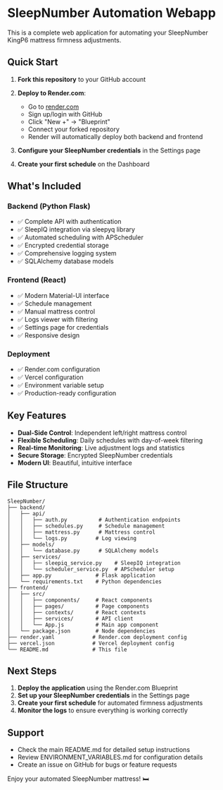# SleepNumber Automation Webapp

This is a complete web application for automating your SleepNumber KingP6 mattress firmness adjustments.

## Quick Start

1. **Fork this repository** to your GitHub account
2. **Deploy to Render.com**:
   - Go to [render.com](https://render.com)
   - Sign up/login with GitHub
   - Click "New +" → "Blueprint"
   - Connect your forked repository
   - Render will automatically deploy both backend and frontend

3. **Configure your SleepNumber credentials** in the Settings page
4. **Create your first schedule** on the Dashboard

## What's Included

### Backend (Python Flask)
- ✅ Complete API with authentication
- ✅ SleepIQ integration via sleepyq library
- ✅ Automated scheduling with APScheduler
- ✅ Encrypted credential storage
- ✅ Comprehensive logging system
- ✅ SQLAlchemy database models

### Frontend (React)
- ✅ Modern Material-UI interface
- ✅ Schedule management
- ✅ Manual mattress control
- ✅ Logs viewer with filtering
- ✅ Settings page for credentials
- ✅ Responsive design

### Deployment
- ✅ Render.com configuration
- ✅ Vercel configuration
- ✅ Environment variable setup
- ✅ Production-ready configuration

## Key Features

- **Dual-Side Control**: Independent left/right mattress control
- **Flexible Scheduling**: Daily schedules with day-of-week filtering
- **Real-time Monitoring**: Live adjustment logs and statistics
- **Secure Storage**: Encrypted SleepNumber credentials
- **Modern UI**: Beautiful, intuitive interface

## File Structure

```
SleepNumber/
├── backend/
│   ├── api/
│   │   ├── auth.py          # Authentication endpoints
│   │   ├── schedules.py     # Schedule management
│   │   ├── mattress.py      # Mattress control
│   │   └── logs.py         # Log viewing
│   ├── models/
│   │   └── database.py      # SQLAlchemy models
│   ├── services/
│   │   ├── sleepiq_service.py    # SleepIQ integration
│   │   └── scheduler_service.py  # APScheduler setup
│   ├── app.py              # Flask application
│   └── requirements.txt    # Python dependencies
├── frontend/
│   ├── src/
│   │   ├── components/     # React components
│   │   ├── pages/          # Page components
│   │   ├── contexts/       # React contexts
│   │   ├── services/       # API client
│   │   └── App.js          # Main app component
│   └── package.json        # Node dependencies
├── render.yaml            # Render.com deployment config
├── vercel.json            # Vercel deployment config
└── README.md              # This file
```

## Next Steps

1. **Deploy the application** using the Render.com Blueprint
2. **Set up your SleepNumber credentials** in the Settings page
3. **Create your first schedule** for automated firmness adjustments
4. **Monitor the logs** to ensure everything is working correctly

## Support

- Check the main README.md for detailed setup instructions
- Review ENVIRONMENT_VARIABLES.md for configuration details
- Create an issue on GitHub for bugs or feature requests

Enjoy your automated SleepNumber mattress! 🛏️
